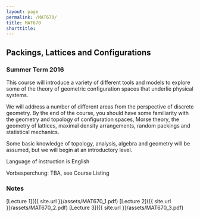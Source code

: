 ```yaml
---
layout: page
permalink: /MAT670/
title: MAT670
shorttitle:
---
```



## Packings, Lattices and Configurations

### Summer Term 2016

This course will introduce a variety of different tools and models to explore some of the theory 
of geometric configuration spaces that underlie physical systems.

We will address a number of different areas from the perspective of discrete geometry. By
the end of the course, you should have some familiarity with the geometry and topology of configuration spaces,
Morse theory, the geometry of lattices, maximal density arrangements, random packings and statistical mechanics.

Some basic knowledge of topology, analysis, algebra and geometry will be assumed, but we will begin at an introductory level.  

Language of instruction is English


Vorbesperchung: TBA, see Course Listing

### Notes

 [Lecture 1]({{ site.url }}/assets/MAT670_1.pdf)
 [Lecture 2]({{ site.url }}/assets/MAT670_2.pdf)
 [Lecture 3]({{ site.url }}/assets/MAT670_3.pdf)
